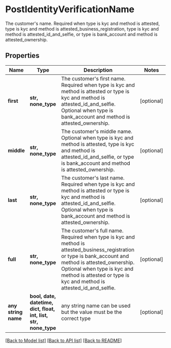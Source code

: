 # PostIdentityVerificationName

The customer's name. Required when type is kyc and method is attested, type is kyc and method is attested_business_registration, type is kyc and method is attested_id_and_selfie, or type is bank_account and method is attested_ownership.

## Properties
Name | Type | Description | Notes
------------ | ------------- | ------------- | -------------
**first** | **str, none_type** | The customer&#39;s first name. Required when type is kyc and method is attested or type is kyc and method is attested_id_and_selfie. Optional when type is bank_account and method is attested_ownership. | [optional] 
**middle** | **str, none_type** | The customer&#39;s middle name. Optional when type is kyc and method is attested, type is kyc and method is attested_id_and_selfie, or type is bank_account and method is attested_ownership. | [optional] 
**last** | **str, none_type** | The customer&#39;s last name. Required when type is kyc and method is attested or type is kyc and method is attested_id_and_selfie. Optional when type is bank_account and method is attested_ownership. | [optional] 
**full** | **str, none_type** | The customer&#39;s full name. Required when type is kyc and method is attested_business_registration or type is bank_account and method is attested_ownership. Optional when type is kyc and method is attested or type is kyc and method is attested_id_and_selfie. | [optional] 
**any string name** | **bool, date, datetime, dict, float, int, list, str, none_type** | any string name can be used but the value must be the correct type | [optional]

[[Back to Model list]](../README.md#documentation-for-models) [[Back to API list]](../README.md#documentation-for-api-endpoints) [[Back to README]](../README.md)


